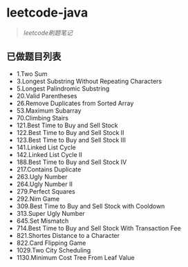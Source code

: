# leetcode-java
> *leetcode刷题笔记*
## 已做题目列表
+ 1.Two Sum
+ 3.Longest Substring Without Repeating Characters
+ 5.Longest Palindromic Substring
+ 20.Valid Parentheses
+ 26.Remove Duplicates from Sorted Array
+ 53.Maximum Subarray
+ 70.Climbing Stairs
+ 121.Best Time to Buy and Sell Stock
+ 122.Best Time to Buy and Sell Stock II
+ 123.Best Time to Buy and Sell Stock III
+ 141.Linked List Cycle
+ 142.Linked List Cycle II
+ 188.Best Time to Buy and Sell Stock IV   
+ 217.Contains Duplicate
+ 263.Ugly Number
+ 264.Ugly Number II
+ 279.Perfect Squares
+ 292.Nim Game
+ 309.Best Time to Buy and Sell Stock with Cooldown
+ 313.Super Ugly Number
+ 645.Set Mismatch
+ 714.Best Time to Buy and Sell Stock With Transaction Fee
+ 821.Shortes Distance to a Character
+ 822.Card Flipping Game
+ 1029.Two City Scheduling
+ 1130.Minimum Cost Tree From Leaf Value
